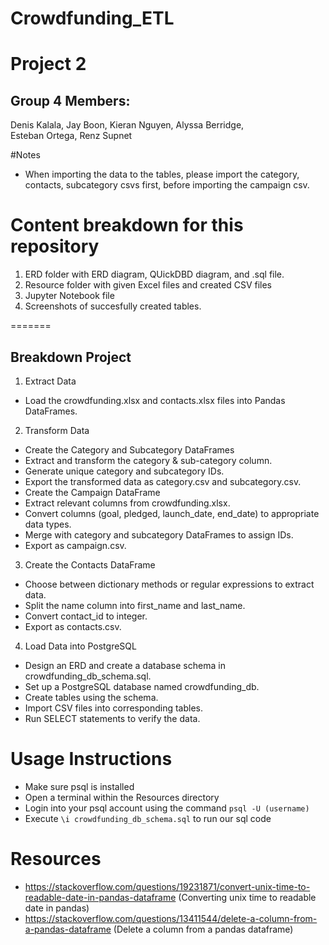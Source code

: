 # Crowdfunding_ETL
Project 2
=======
## Group 4 Members:
Denis Kalala, 
Jay Boon, 
Kieran Nguyen, 
Alyssa Berridge,  
Esteban Ortega, 
Renz Supnet

#Notes
- When importing the data to the tables, please import the category, contacts, subcategory csvs first, before importing the campaign csv.

# Content breakdown for this repository
1. ERD folder with ERD diagram, QUickDBD diagram, and .sql file.
2. Resource folder with given Excel files and created CSV files
3. Jupyter Notebook file
4. Screenshots of succesfully created tables.

=======
##  Breakdown Project
1. Extract Data
- Load the crowdfunding.xlsx and contacts.xlsx files into Pandas DataFrames.

2. Transform Data
- Create the Category and Subcategory DataFrames
- Extract and transform the category & sub-category column.
- Generate unique category and subcategory IDs.
- Export the transformed data as category.csv and subcategory.csv.
- Create the Campaign DataFrame
- Extract relevant columns from crowdfunding.xlsx.
- Convert columns (goal, pledged, launch_date, end_date) to appropriate data types.
- Merge with category and subcategory DataFrames to assign IDs.
- Export as campaign.csv.

3. Create the Contacts DataFrame
  - Choose between dictionary methods or regular expressions to extract data.
  - Split the name column into first_name and last_name.
  - Convert contact_id to integer.
  - Export as contacts.csv.
   
4. Load Data into PostgreSQL
- Design an ERD and create a database schema in crowdfunding_db_schema.sql.
- Set up a PostgreSQL database named crowdfunding_db.
- Create tables using the schema.
- Import CSV files into corresponding tables.
- Run SELECT statements to verify the data.

# Usage Instructions
- Make sure psql is installed
- Open a terminal within the Resources directory
- Login into your psql account using the command ```psql -U (username)```
- Execute ```\i crowdfunding_db_schema.sql``` to run our sql code

# Resources 
- https://stackoverflow.com/questions/19231871/convert-unix-time-to-readable-date-in-pandas-dataframe (Converting unix time to readable date in pandas)
- https://stackoverflow.com/questions/13411544/delete-a-column-from-a-pandas-dataframe (Delete a column from a pandas dataframe)
